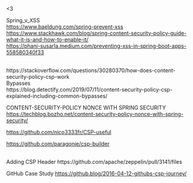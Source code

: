 
<3


Spring_v_XSS
<br>
https://www.baeldung.com/spring-prevent-xss
<br>
https://www.stackhawk.com/blog/spring-content-security-policy-guide-what-it-is-and-how-to-enable-it/
<br>
https://phani-susarla.medium.com/preventing-xss-in-spring-boot-apps-558580340f33

<br>
https://stackoverflow.com/questions/30280370/how-does-content-security-policy-csp-work
<br>
Bypasses
<br>
https://blog.detectify.com/2019/07/11/content-security-policy-csp-explained-including-common-bypasses/
<br>

CONTENT-SECURITY-POLICY NONCE WITH SPRING SECURITY
<br>
https://techblog.bozho.net/content-security-policy-nonce-with-spring-security/
<br>

https://github.com/nico3333fr/CSP-useful
<br>

https://github.com/paragonie/csp-builder


<br>
Adding CSP Header
https://github.com/apache/zeppelin/pull/3141/files
<br>

GitHub Case Study
https://github.blog/2016-04-12-githubs-csp-journey/


